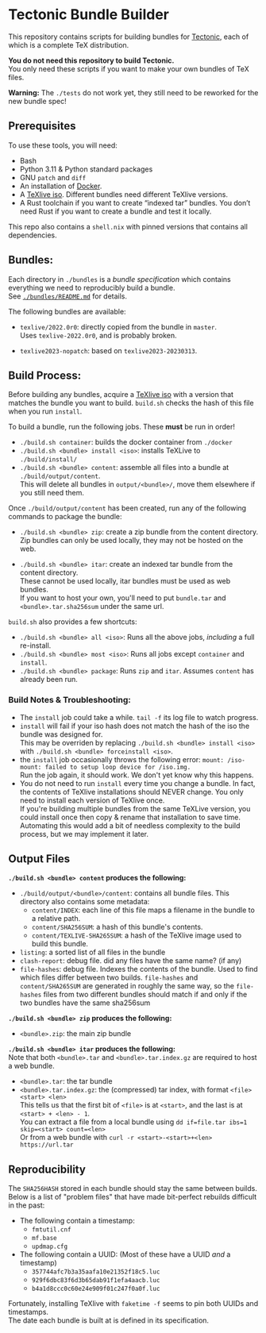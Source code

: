# Tectonic Bundle Builder

This repository contains scripts for building bundles for
[Tectonic](https://tectonic-typesetting.github.io), each of which is a complete TeX distribution.

**You do not need this repository to build Tectonic.** \
You only need these scripts if you want to make your own bundles of TeX files.

**Warning:** The `./tests` do not work yet, they still need to be reworked for the new bundle spec!








## Prerequisites

To use these tools, you will need:

- Bash
- Python 3.11 & Python standard packages
- GNU `patch` and `diff`
- An installation of [Docker](https://www.docker.com/).
- A [TeXlive iso](https://tug.org/texlive/acquire-iso.html). Different bundles need different TeXlive versions.
- A Rust toolchain if you want to create “indexed tar” bundles. You don’t
  need Rust if you want to create a bundle and test it locally.

This repo also contains a `shell.nix` with pinned versions that contains all dependencies.








## Bundles:
Each directory in `./bundles` is a *bundle specification* which contains everything we need to reproducibly build a bundle.\
See [`./bundles/README.md`](./bundles/README.md) for details.

The following bundles are available:
 - `texlive/2022.0r0`: directly copied from the bundle in `master`. \
 Uses `texlive-2022.0r0`, and is probably broken.

 - `texlive2023-nopatch`: based on `texlive2023-20230313`.









## Build Process:
Before building any bundles, acquire a [TeXlive iso](https://tug.org/texlive/acquire-iso.html) with a version that matches the bundle you want to build. `build.sh` checks the hash of this file when you run `install`.

To build a bundle, run the following jobs. These **must** be run in order!

 - `./build.sh container`: builds the docker container from `./docker`
 - `./build.sh <bundle> install <iso>`: installs TeXLive to `./build/install/`
 - `./build.sh <bundle> content`: assemble all files into a bundle at `./build/output/content`.\
  This will delete all bundles in `output/<bundle>/`, move them elsewhere if you still need them.

Once `./build/output/content` has been created, run any of the following commands to package the bundle:

 - `./build.sh <bundle> zip`: create a zip bundle from the content directory.\
  Zip bundles can only be used locally, they may not be hosted on the web.

 - `./build.sh <bundle> itar`: create an indexed tar bundle from the content directory. \
 These cannot be used locally, itar bundles must be used as web bundles. \
 If you want to host your own, you'll need to put `bundle.tar` and `<bundle>.tar.sha256sum` under the same url.

`build.sh` also provides a few shortcuts:
 - `./build.sh <bundle> all <iso>`: Runs all the above jobs, *including* a full re-install.
 - `./build.sh <bundle> most <iso>`: Runs all jobs except `container` and `install`.
 - `./build.sh <bundle> package`: Runs `zip` and `itar`. Assumes `content` has already been run.



### Build Notes & Troubleshooting:
 - The `install` job could take a while. `tail -f` its log file to watch progress.
 - `install` will fail if your iso hash does not match the hash of the iso the bundle was designed for.\
 This may be overriden by replacing `./build.sh <bundle> install <iso>` with `./build.sh <bundle> forceinstall <iso>`.
 - the `install` job occasionally throws the following error: `mount: /iso-mount: failed to setup loop device for /iso.img.`\
 Run the job again, it should work. We don't yet know why this happens.
 - You do not need to run `install` every time you change a bundle. In fact, the contents of TeXlive installations should NEVER change. You only need to install each version of TeXlive once.\
 If you're building multiple bundles from the same TeXLive version, you could install once then copy & rename that installation to save time. Automating this would add a bit of needless complexity to the build process, but we may implement it later.






## Output Files


**`./build.sh <bundle> content` produces the following:**
 - `./build/output/<bundle>/content`: contains all bundle files. This directory also contains some metadata:
   - `content/INDEX`: each line of this file maps a filename in the bundle to a relative path.
   - `content/SHA256SUM`: a hash of this bundle's contents.
   - `content/TEXLIVE-SHA265SUM`: a hash of the TeXlive image used to build this bundle.
 - `listing`: a sorted list of all files in the bundle
 - `clash-report`: debug file. did any files have the same name? (if any)
 - `file-hashes`: debug file. Indexes the contents of the bundle. Used to find which files differ between two builds.
  `file-hashes` and `content/SHA265SUM` are generated in roughly the same way, so the `file-hashes` files from two different bundles should match if and only if the two bundles have the same sha256sum


**`./build.sh <bundle> zip` produces the following:**
 - `<bundle>.zip`: the main zip bundle



**`./build.sh <bundle> itar` produces the following:**\
Note that both `<bundle>.tar` and `<bundle>.tar.index.gz` are required to host a web bundle.
 - `<bundle>.tar`: the tar bundle
 - `<bundle>.tar.index.gz`: the (compressed) tar index, with format `<file> <start> <len>`\
 This tells us that the first bit of `<file>` is at `<start>`, and the last is at `<start> + <len> - 1`.\
 You can extract a file from a local bundle using `dd if=file.tar ibs=1 skip=<start> count=<len>`\
 Or from a web bundle with `curl -r <start>-<start>+<len> https://url.tar`







## Reproducibility
The `SHA256HASH` stored in each bundle should stay the same between builds. \
Below is a list of "problem files" that have made bit-perfect rebuilds difficult in the past:

 - The following contain a timestamp:
   - `fmtutil.cnf`
   - `mf.base`
   - `updmap.cfg`
 - The following contain a UUID: (Most of these have a UUID *and* a timestamp)
   - `357744afc7b3a35aafa10e21352f18c5.luc`
   - `929f6dbc83f6d3b65dab91f1efa4aacb.luc`
   - `b4a1d8ccc0c60e24e909f01c247f0a0f.luc`

Fortunately, installing TeXlive with `faketime -f` seems to pin both UUIDs and timestamps.\
The date each bundle is built at is defined in its specification.

